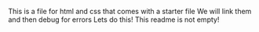This is a file for html and css that comes with a starter file
We will link them and then debug for errors
Lets do this!
This readme is not empty!